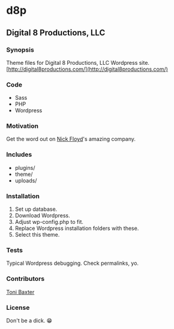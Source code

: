 # d8p
## Digital 8 Productions, LLC

### Synopsis

Theme files for Digital 8 Productions, LLC Wordpress site.
[http://digital8productions.com/](http://digital8productions.com/)

### Code

* Sass
* PHP
* Wordpress

### Motivation

Get the word out on [Nick Floyd](https://twitter.com/IAmNickFloyd)'s amazing company.

### Includes
* plugins/
* theme/
* uploads/

### Installation

1. Set up database.
2. Download Wordpress.
3. Adjust wp-config.php to fit.
4. Replace Wordpress installation folders with these.
5. Select this theme.

### Tests

Typical Wordpress debugging. Check permalinks, yo.

### Contributors

[Toni Baxter](https://twitter.com/tonibaxter)

### License

Don't be a dick. :grin: